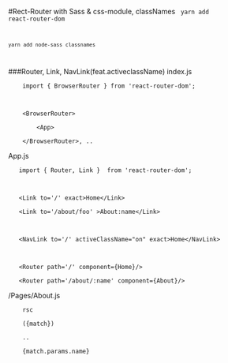 #Rect-Router with Sass & css-module, classNames
<code>
    yarn add react-router-dom

    yarn add node-sass classnames
</code>

###Router, Link, NavLink(feat.activeclassName)
index.js
```
    import { BrowserRouter } from 'react-router-dom';
    
    

    <BrowserRouter>
    
        <App>
    
    </BrowserRouter>, ..
```


App.js

```
   import { Router, Link }  from 'react-router-dom';

   

   <Link to='/' exact>Home</Link>
   
   <Link to='/about/foo' >About:name</Link>
   
   
   
   <NavLink to='/' activeClassName="on" exact>Home</NavLink>
   
   
   
   <Router path='/' component={Home}/>
   
   <Router path='/about/:name' component={About}/>

```


/Pages/About.js

```
    rsc

    ({match})

    ..
    
    {match.params.name}
    
```
